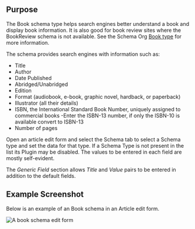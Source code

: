 <!-- Filename: J5.x:Schema_org/Type_Organization_-_Using_Organization_Plugin / Display title: Schema.org - Book -->

## Purpose

The Book schema type helps search engines better understand a book and display book information. It is also good for book review sites where the BookReview schema is not available. See the Schema Org [Book type](https://schema.org/Book) for more information.

The schema provides search engines with information such as:

- Title 
- Author
- Date Published
- Abridged/Unabridged
- Edition
- Format (audiobook, e-book, graphic novel, hardback, or paperback)
- Illustrator (all their details)
- ISBN, the International Standard Book Number, uniquely assigned to commercial books
    -Enter the ISBN-13 number, if only the ISBN-10 is available convert to ISBN-13
- Number of pages

Open an article edit form and select the Schema tab to select a Schema type and set the data for that type. If a Schema Type is not present in the list its Plugin may be disabled. The values to be entered in each field are mostly self-evident.

The *Generic Field* section allows *Title* and *Value* pairs to be entered in addition to the default fields.

## Example Screenshot

Below is an example of an Book schema in an Article edit form.

![A book schema edit form](../../../en/images/schemas/edit-schema-book.png)
